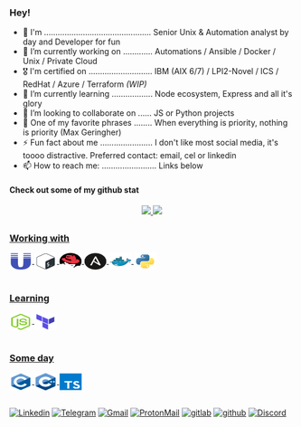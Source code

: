 ### Hey!


- 📌 I'm ............................................... Senior Unix & Automation analyst by day and Developer for fun
- 🔭 I’m currently working on ............. Automations / Ansible / Docker / Unix / Private Cloud
- 🎖️ I'm certified on ............................ IBM (AIX 6/7) / LPI2-Novel / ICS / RedHat / Azure / Terraform *(WIP)* 
- 🌱 I’m currently learning .................. Node ecosystem, Express and all it's glory
- 🕺 I’m looking to collaborate on ...... JS or Python projects
- 🤔 One of my favorite phrases ........ When everything is priority, nothing is priority (Max Geringher)
- ⚡ Fun fact about me ....................... I don't like most social media, it's toooo distractive. Preferred contact: email, cel or linkedin
- 📫 How to reach me: ........................ Links below



#### Check out some of my github stat

<div align="center">
  <a href="https://github.com/rodhash">
  <img height="180em" src="https://github-readme-stats.vercel.app/api?username=rodhash&show_icons=true&theme=dracula&include_all_commits=true&count_private=true"/>
  <img height="180em" src="https://github-readme-stats.vercel.app/api/top-langs/?username=rodhash&layout=compact&langs_count=7&theme=dracula"/>
  
</div>

  ##
  
  ### Working with
  
<div style="display: inline_block">
  
  <img align="center" alt="Unix" height="30" width="40" src="https://raw.githubusercontent.com/devicons/devicon/master/icons/unix/unix-original.svg">
  <img align="center" alt="Bash" height="30" width="40" src="https://raw.githubusercontent.com/devicons/devicon/master/icons/bash/bash-original.svg">
  <img align="center" alt="Redhat" height="30" width="40" src="https://raw.githubusercontent.com/devicons/devicon/master/icons/redhat/redhat-original.svg">
  
  <img align="center" alt="Js" height="30" width="40" src="https://raw.githubusercontent.com/devicons/devicon/master/icons/ansible/ansible-original.svg">
  <img align="center" alt="Docker" height="30" width="40" src="https://raw.githubusercontent.com/devicons/devicon/master/icons/docker/docker-original.svg">
  
  <img align="center" alt="Python" height="30" width="40" src="https://raw.githubusercontent.com/devicons/devicon/master/icons/python/python-original.svg">
 
</div>  
  
  
  <br>
  
  
  ### Learning
    
<div style="display: inline_block">
  <img align="center" alt="Js" height="30" width="40" src="https://github.com/devicons/devicon/blob/master/icons/nodejs/nodejs-original.svg">
  <img align="center" alt="Js" height="30" width="40" src="https://raw.githubusercontent.com/devicons/devicon/master/icons/terraform/terraform-original.svg">
  
</div>  
  
<br>  
  
  ### Some day
<div style="display: inline_block">
  <img align="center" alt="C" height="30" width="40" src="https://raw.githubusercontent.com/devicons/devicon/master/icons/c/c-original.svg">
  <img align="center" alt="C++" height="30" width="40" src="https://raw.githubusercontent.com/devicons/devicon/master/icons/cplusplus/cplusplus-original.svg">  
  <img align="center" alt="Ts" height="30" width="40" src="https://raw.githubusercontent.com/devicons/devicon/master/icons/typescript/typescript-plain.svg">

</div>

<!-- Icons list-->
<!-- https://github.com/devicons/devicon/tree/master/icons -->

<!-- SAmples
<div style="display: inline_block"><br>
  <img align="center" alt="Js" height="30" width="40" src="https://raw.githubusercontent.com/devicons/devicon/master/icons/javascript/javascript-plain.svg">
  <img align="center" alt="Ts" height="30" width="40" src="https://raw.githubusercontent.com/devicons/devicon/master/icons/typescript/typescript-plain.svg">
  <img align="center" alt="Rafa-React" height="30" width="40" src="https://raw.githubusercontent.com/devicons/devicon/master/icons/react/react-original.svg">
  <img align="center" alt="Rafa-HTML" height="30" width="40" src="https://raw.githubusercontent.com/devicons/devicon/master/icons/html5/html5-original.svg">
  <img align="center" alt="Rafa-CSS" height="30" width="40" src="https://raw.githubusercontent.com/devicons/devicon/master/icons/css3/css3-original.svg">
  <img align="center" alt="Rafa-Python" height="30" width="40" src="https://raw.githubusercontent.com/devicons/devicon/master/icons/python/python-original.svg">
  <img align="center" alt="Rafa-Csharp" height="30" width="40" src="https://raw.githubusercontent.com/devicons/devicon/master/icons/csharp/csharp-original.svg">
</div>  
-->


##  

<div style="display: inline_block">  
  <a href="https://www.linkedin.com/in/rodrigo-hashimoto-7061101b/" target="_blank">
  <img align="center" alt="Linkedin" height="30" width="110" src="https://img.shields.io/badge/LinkedIn-0077B5?style=for-the-badge&logo=linkedin&logoColor=white"></a>  

  <a href="https://t.me/rodhash" target="_blank">
  <img align="center" alt="Telegram" height="30" width="90" src="https://img.shields.io/badge/Telegram-2CA5E0?style=for-the-badge&logo=telegram&logoColor=white"></a>

  <a href="mailto:rodhash@gmail.com" target="_blank">
  <img align="center" alt="Gmail" height="30" width="70" src="https://img.shields.io/badge/Gmail-D14836?style=for-the-badge&logo=gmail&logoColor=white"></a>


  <a href="mailto:rodhash@protonmail.com" target="_blank">
  <img align="center" alt="ProtonMail" height="30" width="100" src="https://img.shields.io/badge/ProtonMail-8B89CC?style=for-the-badge&logo=protonmail&logoColor=white"></a>

  <a href="https://gitlab.com/rodhash" target="_blank">
  <img align="center" alt="gitlab" height="30" width="90" src="https://img.shields.io/badge/GitLab-330F63?style=for-the-badge&logo=gitlab&logoColor=white"></a>

  <a href="https://github.com/rodhash/" target="_blank">
  <img align="center" alt="github" height="30" width="90" src="https://img.shields.io/badge/GitHub-100000?style=for-the-badge&logo=github&logoColor=white"></a>

  <a href="https://discord.gg/qArd2UjuZn" target="_blank">
  <img align="center" alt="Discord" height="30" width="90"  src="https://img.shields.io/badge/Discord-7289DA?style=for-the-badge&logo=discord&logoColor=white"></a>
  </div>




<!--
**rodhash/rodhash** is a ✨ _special_ ✨ repository because its `README.md` (this file) appears on your GitHub profile.

Here are some ideas to get you started:

- 🔭 I’m currently working on ...
- 🌱 I’m currently learning ...
- 👯 I’m looking to collaborate on ...
- 🤔 I’m looking for help with ...
- 💬 Ask me about ...
- 📫 How to reach me: ...
- 😄 Pronouns: ...
- ⚡ Fun fact: ...
-->

